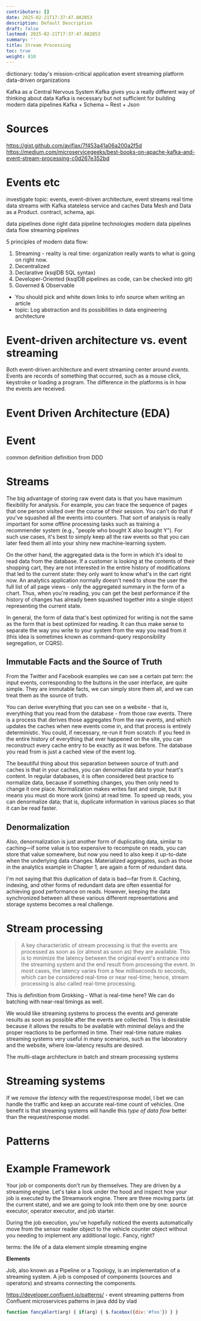 ```yaml
---
contributors: []
date: 2025-02-21T17:37:47.882853
description: Default Description
draft: false
lastmod: 2025-02-21T17:37:47.882853
summary: ''
title: Stream Processing
toc: true
weight: 810
---
```


dictionary:
today's mission-critical application
event streaming platform
data-driven organizations

Kafka as a Central Nervous System
Kafka gives you a really different way of thinking about data
Kafka is necessary but not sufficient for building modern data pipelines
Kafka + Schema ~ Rest + Json

# Sources

https://gist.github.com/aviflax/7f453a41a06a200a2f5d
https://medium.com/microservicegeeks/best-books-on-apache-kafka-and-event-stream-processing-c0d267e352bd

# Events etc

investigate topic: events, event-driven architecture, event streams
real time data streams with Kafka
stateless service and caches
Data Mesh and Data as a Product. contract, schema, api.

data pipelines done right
data pipeline technologies
modern data pipelines
data flow
streaming pipelines

5 principles of modern data flow:

1. Streaming - reality is real time: organization really wants to what is going on right now.
1. Decentralized
1. Declarative (ksqlDB SQL syntax)
1. Developer-Oriented (ksqlDB pipelines as code, can be checked into git)
1. Governed & Observable

* You should pick and white down links to info source when writing an article
* topic: Log abstraction and its possibilities in data engineering architecture

# Event-driven architecture vs. event streaming

Both event-driven architecture and event streaming center around *events*. Events are records of something that occurred, such as a mouse click, keystroke or loading a program. The difference in the platforms is in how the events are received.

# Event Driven Architecture (EDA)

# Event

common definition
definition from DDD

# Streams

The big advantage of storing raw event data is that you have maximum flexibility for analysis. For example, you can trace the sequence of pages that one person visited over the course of their session. You can't do that if you've squashed all the events into counters. That sort of analysis is really important for some offline processing tasks such as training a recommender system (e.g., "people who bought X also bought Y"). For such use cases, it's best to simply keep all the raw events so that you can later feed them all into your shiny new machine-learning system.

On the other hand, the aggregated data is the form in which it's ideal to read data from the database. If a customer is looking at the contents of their shopping cart, they are not interested in the entire history of modifications that led to the current state: they only want to know what's in the cart right now. An analytics application normally doesn't need to show the user the full list of all page views - only the aggregated summary in the form of a chart. Thus, when you're reading, you can get the best performance if the history of changes has already been squashed together into a single object representing the current state.

In general, the form of data that's best optimized for writing is not the same as the form that is best optimized for reading. It can thus make sense to separate the way you write to your system from the way you read from it (this idea is sometimes known as command-query responsibility segregation, or CQRS).

## Immutable Facts and the Source of Truth

From the Twitter and Facebook examples we can see a certain pat tern: the input events, corresponding to the buttons in the user interface, are quite simple. They are immutable facts, we can simply store them all, and we can treat them as the source of truth.

You can derive everything that you can see on a website - that is, everything that you read from the database - from those raw events. There is a process that derives those aggregates from the raw events, and which updates the caches when new events come in, and that process is entirely deterministic. You could, if necessary, re-run it from scratch: if you feed in the entire history of everything that ever happened on the site, you can reconstruct every cache entry to be exactly as it was before. The database you read from is just a cached view of the event log.

The beautiful thing about this separation between source of truth and caches is that in your caches, you can denormalize data to your heart's content. In regular databases, it is often considered best practice to normalize data, because if something changes, you then only need to change it one place. Normalization makes writes fast and simple, but it means you must do more work (joins) at read time. To speed up reads, you can denormalize data; that is, duplicate information in various places so that it can be read faster.

## Denormalization

Also, denormalization is just another form of duplicating data, similar to caching—if some value is too expensive to recompute on reads, you can store that value somewhere, but now you need to also keep it up-to-date when the underlying data changes. Materialized aggregates, such as those in the analytics example in Chapter 1, are again a form of redundant data.

I'm not saying that this duplication of data is bad—far from it. Caching, indexing, and other forms of redundant data are often essential for achieving good performance on reads. However, keeping the data synchronized between all these various different representations and storage systems becomes a real challenge.

# Stream processing

 > 
 > A key characteristic of stream processing is that the events are processed as soon as (or almost as soon as) they are available. This is to minimize the latency between the original event's entrance into the streaming system and the end result from processing the event. In most cases, the latency varies from a few milliseconds to seconds, which can be considered real-time or near real-time; hence, stream processing is also called real-time processing.

This is definition from Grokking - What is real-time here? We can do batching with near-real timings as well.

We would like streaming systems to process the events and generate results as soon as possible after the events are collected. This is desirable because it allows the results to be available with minimal delays and the proper reactions to be performed in time. Their real-time nature makes streaming systems very useful in many scenarios, such as the laboratory and the website, where low-latency results are desired.

The multi-stage architecture in batch and stream processing systems

# Streaming systems

If we *remove the latency* with the request/response model, I bet we can handle the traffic and keep an accurate real-time count of vehicles. One benefit is that streaming systems will handle this *type of data flow* better than the request/response model.

# Patterns

# Example Framework

Your job or components don't run by themselves. They are driven by a streaming engine. Let's take a look under the hood and inspect how your job is executed by the Streamwork engine. There are three moving parts (at the current state), and we are going to look into them one by one: source executor, operator executor, and job starter.

During the job execution, you've hopefully noticed the events automatically move from the sensor reader object to the vehicle counter object without you needing to implement any additional logic. Fancy, right?

terms:
the life of a data element
simple streaming engine

**Elements**

Job, also known as a Pipeline or a Topology, is an implementation of a streaming system. A job is composed of components (sources and operators) and streams connecting the components.

https://developer.confluent.io/patterns/ - event streaming patterns from Confluent
microservices patterns in java
ddd by vlad

````js
function fancyAlert(arg) { if(arg) { $.facebox({div:'#foo'}) } } 
````
